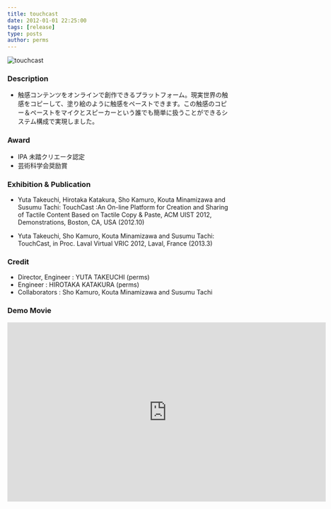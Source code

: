 ```yaml
---
title: touchcast
date: 2012-01-01 22:25:00
tags: [release]
type: posts
author: perms
---
```


![touchcast](/img/works/touchcast.png 'touchcast')

### Description

* 触感コンテンツをオンラインで創作できるプラットフォーム。現実世界の触感をコピーして、塗り絵のように触感をペーストできます。この触感のコピー＆ペーストをマイクとスピーカーという誰でも簡単に扱うことができるシステム構成で実現しました。

### Award

* IPA 未踏クリエータ認定
* 芸術科学会奨励賞

### Exhibition & Publication

* Yuta Takeuchi, Hirotaka Katakura, Sho Kamuro, Kouta Minamizawa and Susumu Tachi: TouchCast :An On-line Platform for Creation and Sharing of Tactile Content Based on Tactile Copy & Paste, ACM UIST 2012, Demonstrations, Boston, CA, USA (2012.10)

* Yuta Takeuchi, Sho Kamuro, Kouta Minamizawa and Susumu Tachi: TouchCast, in Proc. Laval Virtual VRIC 2012, Laval, France (2013.3)

### Credit

* Director, Engineer : YUTA TAKEUCHI (perms)
* Engineer : HIROTAKA KATAKURA (perms)
* Collaborators : Sho Kamuro, Kouta Minamizawa and Susumu Tachi

### Demo Movie

<iframe width="720" height="405" src="https://www.youtube.com/embed/vHxOs3c7AM8" frameborder="0" gesture="media" allow="encrypted-media" allowfullscreen></iframe>
